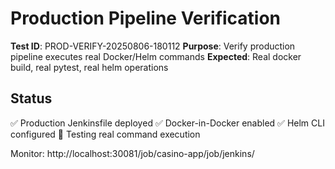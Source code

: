 # Production Pipeline Verification

**Test ID**: PROD-VERIFY-20250806-180112
**Purpose**: Verify production pipeline executes real Docker/Helm commands
**Expected**: Real docker build, real pytest, real helm operations

## Status
✅ Production Jenkinsfile deployed
✅ Docker-in-Docker enabled
✅ Helm CLI configured
🔄 Testing real command execution

Monitor: http://localhost:30081/job/casino-app/job/jenkins/

